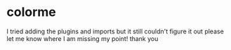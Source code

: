 # colorme
I tried adding the plugins and imports but it still couldn't figure it out please let me know where I am missing my point!
thank you
